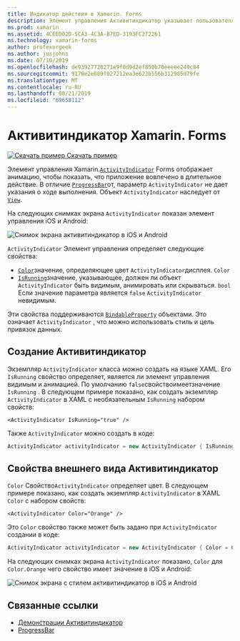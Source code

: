 ```yaml
---
title: Индикатор действия в Xamarin. Forms
description: Элемент управления Активитиндикатор указывает пользователям, что приложение вовлечено в длительное действие без указания хода выполнения. В этой статье объясняется, как использовать Активитиндикатор в XAML и коде.
ms.prod: xamarin
ms.assetid: 4CEED02D-5CA3-4C3A-B7ED-3193FC272261
ms.technology: xamarin-forms
author: profexorgeek
ms.author: jusjohns
ms.date: 07/10/2019
ms.openlocfilehash: de93927728271e9f0d9d2ef850b70eeeee249c84
ms.sourcegitcommit: 9178e2e689f027212ea3e623b556b312985d79fe
ms.translationtype: MT
ms.contentlocale: ru-RU
ms.lasthandoff: 08/21/2019
ms.locfileid: "69658112"
---
```

# <a name="xamarinforms-activityindicator"></a>Активитиндикатор Xamarin. Forms
[![Скачать пример](~/media/shared/download.png) Скачать пример](https://docs.microsoft.com/samples/xamarin/xamarin-forms-samples/userinterface-activityindicatordemos/)

Элемент управления Xamarin.[`ActivityIndicator`](xref:Xamarin.Forms.ActivityIndicator) Forms отображает анимацию, чтобы показать, что приложение вовлечено в длительное действие. В отличие [`ProgressBar`](xref:Xamarin.Forms.ProgressBar)от, параметр `ActivityIndicator` не дает указания о ходе выполнения. Объект `ActivityIndicator` наследует от [`View`](xref:Xamarin.Forms.View).

На следующих снимках экрана `ActivityIndicator` показан элемент управления iOS и Android:

![Снимок экрана активитиндикатор в iOS и Android](activityindicator-images/activityindicators-default.png "Снимок экрана активитиндикатор в iOS и Android")

`ActivityIndicator` Элемент управления определяет следующие свойства:

* [`Color`](xref:Xamarin.Forms.ActivityIndicator.Color)значение, определяющее цвет `ActivityIndicator`дисплея. `Color`
* [`IsRunning`](xref:Xamarin.Forms.ActivityIndicator.IsRunning)значение, указывающее, должен ли объект `ActivityIndicator` быть видимым, анимировать или скрываться. `bool` Если значение параметра является `false` `ActivityIndicator` невидимым.

Эти свойства поддерживаются [`BindableProperty`](xref:Xamarin.Forms.BindableProperty) объектами. Это означает `ActivityIndicator` , что можно использовать стиль и цель привязок данных.

## <a name="create-an-activityindicator"></a>Создание Активитиндикатор

Экземпляр `ActivityIndicator` класса можно создать на языке XAML. Его `IsRunning` свойство определяет, является ли элемент управления видимым и анимацией. По умолчанию `false`свойствоимеетзначение `IsRunning` . В следующем примере показано, как создать экземпляр `ActivityIndicator` в XAML с необязательным `IsRunning` набором свойств:

```xaml
<ActivityIndicator IsRunning="true" />
```

Также `ActivityIndicator` можно создать в коде:

```csharp
ActivityIndicator activityIndicator = new ActivityIndicator { IsRunning = true };
```

## <a name="activityindicator-appearance-properties"></a>Свойства внешнего вида Активитиндикатор

`Color` Свойство`ActivityIndicator` определяет цвет. В следующем примере показано, как создать экземпляр `ActivityIndicator` в XAML `Color` с набором свойств:

```xaml
<ActivityIndicator Color="Orange" />
```

Это `Color` свойство также может быть задано при `ActivityIndicator` создании в коде:

```csharp
ActivityIndicator activityIndicator = new ActivityIndicator { Color = Color.Orange };
```

На следующих снимках экрана `ActivityIndicator` показано, `Color` для `Color.Orange` чего свойство имеет значение в iOS и Android:

![Снимок экрана с стилем активитиндикатор в iOS и Android](activityindicator-images/activityindicators-styled.png "Снимок экрана с стилем активитиндикатор в iOS и Android")

## <a name="related-links"></a>Связанные ссылки

* [Демонстрации Активитиндикатор](https://docs.microsoft.com/samples/xamarin/xamarin-forms-samples/userinterface-activityindicatordemos/)
* [ProgressBar](~/xamarin-forms/user-interface/progressbar.md)
